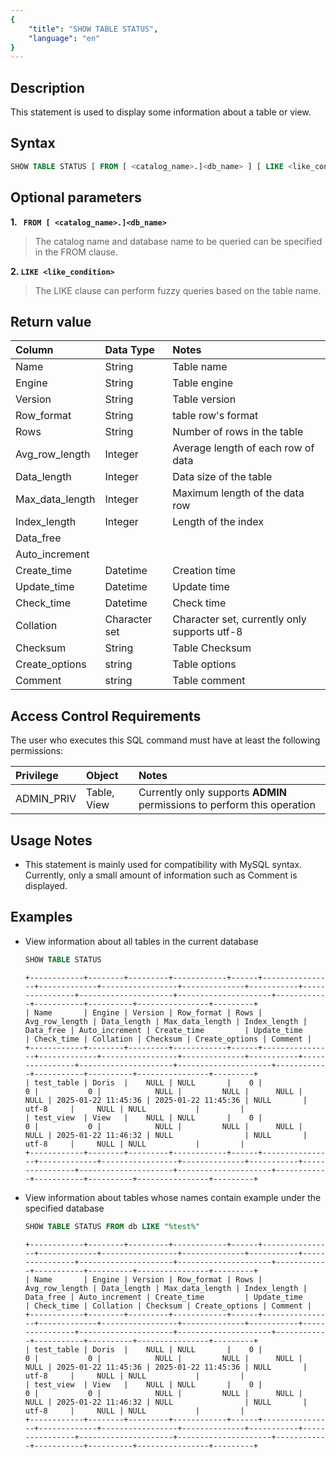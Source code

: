 ```yaml
---
{
    "title": "SHOW TABLE STATUS",
    "language": "en"
}
---
```


<!--
Licensed to the Apache Software Foundation (ASF) under one
or more contributor license agreements.  See the NOTICE file
distributed with this work for additional information
regarding copyright ownership.  The ASF licenses this file
to you under the Apache License, Version 2.0 (the
"License"); you may not use this file except in compliance
with the License.  You may obtain a copy of the License at

  http://www.apache.org/licenses/LICENSE-2.0

Unless required by applicable law or agreed to in writing,
software distributed under the License is distributed on an
"AS IS" BASIS, WITHOUT WARRANTIES OR CONDITIONS OF ANY
KIND, either express or implied.  See the License for the
specific language governing permissions and limitations
under the License.
-->

## Description

This statement is used to display some information about a table or view.

## Syntax

```sql
SHOW TABLE STATUS [ FROM [ <catalog_name>.]<db_name> ] [ LIKE <like_condition> ]
```
## Optional parameters

**1. ` FROM [ <catalog_name>.]<db_name>`**
> The catalog name and database name to be queried can be specified in the FROM clause.

**2. `LIKE <like_condition>`**
> The LIKE clause can perform fuzzy queries based on the table name.

## Return value

| Column          | Data Type     | Notes                                        |
|:----------------|:--------------|:---------------------------------------------|
| Name            | String        | Table name                                   |
| Engine          | String        | Table engine                                 |
| Version         | String        | Table version                                |
| Row_format      | String        | table row's format                           |
| Rows            | String        | Number of rows in the table                  |
| Avg_row_length  | Integer       | Average length of each row of data           |
| Data_length     | Integer       | Data size of the table                       |
| Max_data_length | Integer       | Maximum length of the data row               |
| Index_length    | Integer       | Length of the index                          |
| Data_free       |               |                                              |
| Auto_increment  |               |                                              |
| Create_time     | Datetime      | Creation time                                |
| Update_time     | Datetime      | Update time                                  |
| Check_time      | Datetime      | Check time                                   |
| Collation       | Character set | Character set, currently only supports utf-8 |
| Checksum        | String        | Table Checksum                               |
| Create_options  | string        | Table options                                |
| Comment         | string        | Table comment                                |

## Access Control Requirements

The user who executes this SQL command must have at least the following permissions:

| Privilege | Object | Notes |
|:--------------|:-----------|:------------------------|
| ADMIN_PRIV | Table, View | Currently only supports **ADMIN** permissions to perform this operation |

## Usage Notes

- This statement is mainly used for compatibility with MySQL syntax. Currently, only a small amount of information such as Comment is displayed.

## Examples

- View information about all tables in the current database

    ```sql
    SHOW TABLE STATUS
    ```

    ```text
    +------------+--------+---------+------------+------+----------------+-------------+-----------------+--------------+-----------+----------------+---------------------+---------------------+------------+-----------+----------+----------------+---------+
    | Name       | Engine | Version | Row_format | Rows | Avg_row_length | Data_length | Max_data_length | Index_length | Data_free | Auto_increment | Create_time         | Update_time         | Check_time | Collation | Checksum | Create_options | Comment |
    +------------+--------+---------+------------+------+----------------+-------------+-----------------+--------------+-----------+----------------+---------------------+---------------------+------------+-----------+----------+----------------+---------+
    | test_table | Doris  |    NULL | NULL       |    0 |              0 |           0 |            NULL |         NULL |      NULL |           NULL | 2025-01-22 11:45:36 | 2025-01-22 11:45:36 | NULL       | utf-8     |     NULL | NULL           |         |
    | test_view  | View   |    NULL | NULL       |    0 |              0 |           0 |            NULL |         NULL |      NULL |           NULL | 2025-01-22 11:46:32 | NULL                | NULL       | utf-8     |     NULL | NULL           |         |
    +------------+--------+---------+------------+------+----------------+-------------+-----------------+--------------+-----------+----------------+---------------------+---------------------+------------+-----------+----------+----------------+---------+
    ```

- View information about tables whose names contain example under the specified database

    ```sql
    SHOW TABLE STATUS FROM db LIKE "%test%"
    ```

    ```text
    +------------+--------+---------+------------+------+----------------+-------------+-----------------+--------------+-----------+----------------+---------------------+---------------------+------------+-----------+----------+----------------+---------+
    | Name       | Engine | Version | Row_format | Rows | Avg_row_length | Data_length | Max_data_length | Index_length | Data_free | Auto_increment | Create_time         | Update_time         | Check_time | Collation | Checksum | Create_options | Comment |
    +------------+--------+---------+------------+------+----------------+-------------+-----------------+--------------+-----------+----------------+---------------------+---------------------+------------+-----------+----------+----------------+---------+
    | test_table | Doris  |    NULL | NULL       |    0 |              0 |           0 |            NULL |         NULL |      NULL |           NULL | 2025-01-22 11:45:36 | 2025-01-22 11:45:36 | NULL       | utf-8     |     NULL | NULL           |         |
    | test_view  | View   |    NULL | NULL       |    0 |              0 |           0 |            NULL |         NULL |      NULL |           NULL | 2025-01-22 11:46:32 | NULL                | NULL       | utf-8     |     NULL | NULL           |         |
    +------------+--------+---------+------------+------+----------------+-------------+-----------------+--------------+-----------+----------------+---------------------+---------------------+------------+-----------+----------+----------------+---------+
    ```

